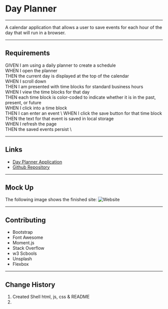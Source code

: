 # Day Planner

---

A calendar application that allows a user to save events for each hour of the day that will run in a browser.

---

## Requirements

GIVEN I am using a daily planner to create a schedule \
WHEN I open the planner \
THEN the current day is displayed at the top of the calendar \
WHEN I scroll down \
THEN I am presented with time blocks for standard business hours \
WHEN I view the time blocks for that day \
THEN each time block is color-coded to indicate whether it is in the past, present, or future \
WHEN I click into a time block \
THEN I can enter an event \ 
WHEN I click the save button for that time block \
THEN the text for that event is saved in local storage \
WHEN I refresh the page \
THEN the saved events persist \

---

## Links

* [Day Planner Application]()
* [Github Repository](https://github.com/JonDnv/DayPlanner)
  
---

## Mock Up

The following image shows the finished site:
![Website]()

---

## Contributing

* Bootstrap
* Font Awesome
* Moment.js
* Stack Overflow
* w3 Scbools
* Unsplash
* Flexbox

---

## Change History

 1. Created Shell html, js, css & README
 2. 